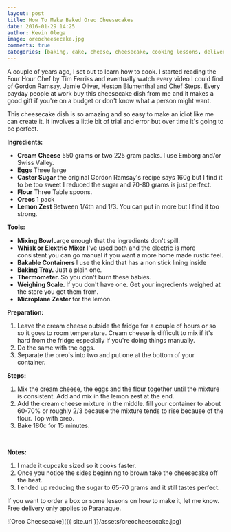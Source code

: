 ```yaml
---
layout: post
title: How To Make Baked Oreo Cheesecakes
date: 2016-01-29 14:25
author: Kevin Olega
image: oreocheesecake.jpg
comments: true
categories: [baking, cake, cheese, cheesecake, cooking lessons, delivery, for sale, Oreo, paranaque, Uncategorized]
---
```

A couple of years ago, I set out to learn how to cook. I started reading the Four Hour Chef by Tim Ferriss and eventually watch every video I could find of Gordon Ramsay, Jamie Oliver, Heston Blumenthal and Chef Steps. Every payday people at work buy this cheesecake dish from me and it makes a good gift if you're on a budget or don't know what a person might want.

This cheesecake dish is so amazing and so easy to make an idiot like me can create it. It involves a little bit of trial and error but over time it's going to be perfect.

<strong>Ingredients:</strong>

<ul>
    <li><strong>Cream Cheese</strong> 550 grams or two 225 gram packs. I use Emborg and/or Swiss Valley.</li>
    <li><strong>Eggs</strong> Three large</li>
    <li><strong>Caster Sugar</strong> the original Gordon Ramsay's recipe says 160g but I find it to be too sweet I reduced the sugar and 70-80 grams is just perfect.</li>
    <li><strong>Flour</strong> Three Table spoons.</li>
    <li><strong>Oreos </strong>1 pack</li>
    <li><strong>Lemon Zest </strong>Between 1/4th and 1/3. You can put in more but I find it too strong.</li>
</ul>

<strong>Tools:</strong>

<ul>
    <li><strong>Mixing Bowl</strong>Large enough that the ingredients don't spill.</li>
    <li><strong>Whisk or Elextric Mixer</strong> I've used both and the electric is more consistent you can go manual if you want a more home made rustic feel.</li>
    <li><strong>Bakable Containers </strong> I use the kind that has a non stick lining inside</li>
    <li><strong>Baking Tray. </strong>Just a plain one.</li>
    <li><strong>Thermometer. </strong>So you don't burn these babies.</li>
    <li><strong>Weighing Scale. </strong>If you don't have one. Get your ingredients weighed at the store you got them from.</li>
    <li><strong>Microplane Zester </strong>for the lemon.</li>
</ul>

<strong>Preparation:</strong>
1. Leave the cream cheese outside the fridge for a couple of hours or so so it goes to room temperature. Cream cheese is difficult to mix if it's hard from the fridge especially if you're doing things manually.
2. Do the same with the eggs.
3. Separate the oreo's into two and put one at the bottom of your container.

<strong>Steps:</strong>
1. Mix the cream cheese, the eggs and the flour together until the mixture is consistent. Add and mix in the lemon zest at the end.
2. Add the cream cheese mixture in the middle. fill your container to about 60-70% or roughly 2/3 because the mixture tends to rise because of the flour. Top with oreo.
3. Bake 180c for 15 minutes.

&nbsp;

<strong>Notes:</strong>

<ol>
    <li>I made it cupcake sized so it cooks faster.</li>
    <li>Once you notice the sides beginning to brown take the cheesecake off the heat.</li>
    <li>I ended up reducing the sugar to 65-70 grams and it still tastes perfect.</li>
</ol>


If you want to order a box or some lessons on how to make it, let me know. Free delivery only applies to Paranaque.

![Oreo Cheesecake]({{ site.url }}/assets/oreocheesecake.jpg)

